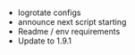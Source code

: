 ####

- logrotate configs
- announce next script starting
- Readme / env requirements
- Update to 1.9.1
